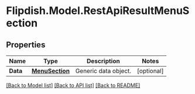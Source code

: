 # Flipdish.Model.RestApiResultMenuSection
## Properties

Name | Type | Description | Notes
------------ | ------------- | ------------- | -------------
**Data** | [**MenuSection**](MenuSection.md) | Generic data object. | [optional] 

[[Back to Model list]](../README.md#documentation-for-models) [[Back to API list]](../README.md#documentation-for-api-endpoints) [[Back to README]](../README.md)

